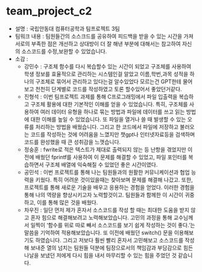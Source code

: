 # team_project_c2
* 설명 : 국립안동대 컴퓨터공학과 팀프로젝트 3팀
* 팀워크 내용 : 팀원들간의 소스크드를 공유하여 피드백을 받을 수 있는 시간을 가져 서로의 부족한 점은 개선하고 상대방이 더 잘 해낸 부분에 대해서는 참고하여 자신의 소스코드를 수정,보완할 수 있었습니다.
* 소감 :
  - 강민수 : 구조체 함수를 다시 복습할수 있는 시간이 되었고 구조체를 사용하여 학생 정보를 효율적으로 관리하는 시스템인걸 알았고  이름,학번,과목 성적을 하나의 구조체로 묶어서 관리하고 있다는걸 알수있었다 모르는건 GPT한테 물어보고 천천히 단계별로 코드를 작성하였고 토론 할수있어서 좋았던거같다.
  - 진형석 : 이번 팀프로젝트 과제를 통해 C프로그래밍에서 파일 입출력을 복습하고 구조체 활용에 대한 기본적인 이해를 얻을 수 있었습니다. 특히, 구조체를 사용하여 여러 데이터 유형을 하나로 묶는 방법과 파일에 데이터를 쓰고 읽는 방법에 대한 이해를 높일 수 있었습니다. 또 파일을 열거나 쓸 때 발생할 수 있는 오류를 처리하는 방법을 배웠습니다. 그리고 한 코드에서 파일에 저장하고 불러오는 코드를 작성하는 것에 어려움을 느꼈지만 챗gpt나 인터넷자료등을 검색하며 코드를 완성했을 때 큰 성취감을 느꼇습니다.
  - 정숭훈 : fwrite로 적은 텍스트가 제대로 출력되지 않는 등 난항을 겪었지만 
이전에 배웠던 fprintf를 사용하여 이 문제를 해결할 수 있었고,
파일 포인터를 복습하면서 구조체 배열에 익숙해질 수 있었던 좋은 시간이였다.
  - 공민석 : 이번 프로젝트를 통해 나는 팀원들과의 원활한 커뮤니케이션과 협업 능력을 키웠다. 특히 어려운 것이있을때는 찾아보며 문제를 해결해 나갔고. 또한, 프로젝트를 통해 새로운 기술을 배우고 응용하는 경험을 얻었다. 이러한 경험을 통해 나의 역량을 향상시키고자 노력할것이고. 팀원들과 함께한 이 시간이 귀중하고, 이를 통해 많은 것을 배웠다.
  - 차우진 : 일단 먼저 제가 혼자서 소스코드를 작성 할 때는 최대한 도움을 받지 않고 혼자 힘으로 해결해보려고 노력해보았습니다. 고민의 과정을 통해 교수님께서 일찍이 ‘함수를 위로 따로 빼서 소스코드를 보기 쉽게 작성하는 것이 좋다.’는 말씀을 기억하여 적용해보았습니다. 또 이전에 배웠던 switch() 문을 이용해보기도 하였습니다. 그리고 저보다 훨씬 빨리 혼자서 고민해보고 소스코드를 작성해 보내준 열의 넘치는 팀원들 덕분에 팀장으로서의 책임감과 부담감으로 힘든 나날을 보냈던 저에게 다시 힘을 내서 마무리할 수 있는 힘을 주었던 것 같습니다.
  

